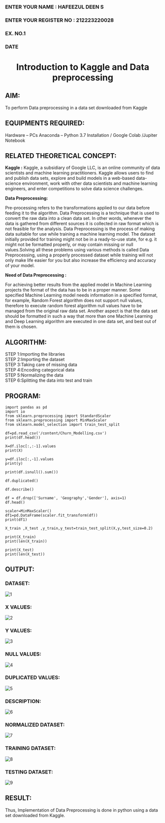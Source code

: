 <H3>ENTER YOUR NAME : HAFEEZUL DEEN S</H3>
<H3>ENTER YOUR REGISTER NO : 212223220028</H3>
<H3>EX. NO.1</H3>
<H3>DATE</H3>
<H1 ALIGN =CENTER> Introduction to Kaggle and Data preprocessing</H1>

## AIM:

To perform Data preprocessing in a data set downloaded from Kaggle

## EQUIPMENTS REQUIRED:
Hardware – PCs
Anaconda – Python 3.7 Installation / Google Colab /Jupiter Notebook

## RELATED THEORETICAL CONCEPT:

**Kaggle :**
Kaggle, a subsidiary of Google LLC, is an online community of data scientists and machine learning practitioners. Kaggle allows users to find and publish data sets, explore and build models in a web-based data-science environment, work with other data scientists and machine learning engineers, and enter competitions to solve data science challenges.

**Data Preprocessing:**

Pre-processing refers to the transformations applied to our data before feeding it to the algorithm. Data Preprocessing is a technique that is used to convert the raw data into a clean data set. In other words, whenever the data is gathered from different sources it is collected in raw format which is not feasible for the analysis.
Data Preprocessing is the process of making data suitable for use while training a machine learning model. The dataset initially provided for training might not be in a ready-to-use state, for e.g. it might not be formatted properly, or may contain missing or null values.Solving all these problems using various methods is called Data Preprocessing, using a properly processed dataset while training will not only make life easier for you but also increase the efficiency and accuracy of your model.

**Need of Data Preprocessing :**

For achieving better results from the applied model in Machine Learning projects the format of the data has to be in a proper manner. Some specified Machine Learning model needs information in a specified format, for example, Random Forest algorithm does not support null values, therefore to execute random forest algorithm null values have to be managed from the original raw data set.
Another aspect is that the data set should be formatted in such a way that more than one Machine Learning and Deep Learning algorithm are executed in one data set, and best out of them is chosen.


## ALGORITHM:
STEP 1:Importing the libraries<BR>
STEP 2:Importing the dataset<BR>
STEP 3:Taking care of missing data<BR>
STEP 4:Encoding categorical data<BR>
STEP 5:Normalizing the data<BR>
STEP 6:Splitting the data into test and train<BR>

##  PROGRAM:
```
import pandas as pd
import io
from sklearn.preprocessing import StandardScaler
from sklearn.preprocessing import MinMaxScaler
from sklearn.model_selection import train_test_split

df=pd.read_csv('/content/Churn_Modelling.csv')
print(df.head())

X=df.iloc[:,:-1].values
print(X)

y=df.iloc[:,-1].values
print(y)

print(df.isnull().sum())

df.duplicated()

df.describe()

df = df.drop(['Surname', 'Geography','Gender'], axis=1)
df.head()

scaler=MinMaxScaler()
df1=pd.DataFrame(scaler.fit_transform(df))
print(df1)

X_train ,X_test ,y_train,y_test=train_test_split(X,y,test_size=0.2)

print(X_train)
print(len(X_train))

print(X_test)
print(len(X_test))
```
## OUTPUT:
### DATASET:
![1](https://github.com/user-attachments/assets/63cfc27c-6c61-48ca-a78f-823629c3d564)

### X VALUES:
![2](https://github.com/user-attachments/assets/cb69b34e-382c-4865-ae99-cc56070ba46e)

### Y VALUES:
![3](https://github.com/user-attachments/assets/91285301-aed9-4455-a899-994d73ad0950)

### NULL VALUES:
![4](https://github.com/user-attachments/assets/741f94bf-c1c1-477f-91cb-5388f04878a8)

### DUPLICATED VALUES:
![5](https://github.com/user-attachments/assets/4b4c2a61-217d-410b-90d0-84f08ad5282f)

### DESCRIPTION:
![6](https://github.com/user-attachments/assets/15cabb08-6f19-4002-a8ee-0932040b6afd)

### NORMALIZED DATASET:
![7](https://github.com/user-attachments/assets/9020fe99-6e44-4871-ab06-4fb9279b43af)

### TRAINING DATASET:
![8](https://github.com/user-attachments/assets/46600a57-4529-4c57-a68e-1461af2f0cff)

### TESTING DATASET:
![9](https://github.com/user-attachments/assets/7353c8e4-d2af-4bd5-aa78-4d9ba81fb5e3)


## RESULT:
Thus, Implementation of Data Preprocessing is done in python  using a data set downloaded from Kaggle.


